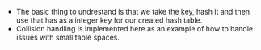 - The basic thing to undrestand is that we take the key, hash it and then use that has as a integer key for our created hash table.
- Collision handling is implemented here as an example of how to handle issues with small table spaces.
